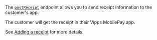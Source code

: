 The
[`postReceipt`](https://developer.vippsmobilepay.com/api/order-management/#operation/postReceiptV2) endpoint
allows you to send receipt information to the customer's app.

The customer will get the receipt in their Vipps MobilePay app.

See
[Adding a receipt](https://developer.vippsmobilepay.com/docs/APIs/order-management-api/vipps-order-management-api/#adding-a-receipt)
for more details.
